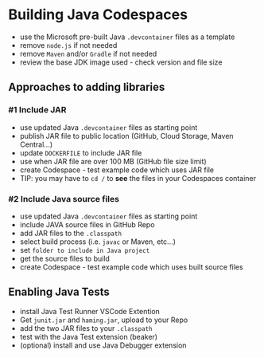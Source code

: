 # Building Java Codespaces

- use the Microsoft pre-built Java `.devcontainer` files as a template
- remove `node.js` if not needed
- remove `Maven` and/or `Gradle` if not needed
- review the base JDK image used - check version and file size


## Approaches to adding libraries

### #1 Include JAR
- use updated Java `.devcontainer` files as starting point
- publish JAR file to public location (GitHub, Cloud Storage, Maven Central...)
- update `DOCKERFILE` to include JAR file
- use when JAR file are over 100 MB (GitHub file size limit)
- create Codespace - test example code which uses JAR file
- TIP: you may have to `cd /` to **see** the files in your Codespaces container

### #2 Include Java source files
- use updated Java `.devcontainer` files as starting point
- include JAVA source files in GitHub Repo
- add JAR files to the `.classpath`
- select build process (i.e. `javac` or Maven, etc...)
- set `folder to include in Java project`
- get the source files to build
- create Codespace - test example code which uses built source files

## Enabling Java Tests
- install Java Test Runner VSCode Extention
- Get `junit.jar` and `haming.jar`, upload to your Repo
- add the two JAR files to your `.classpath`
- test with the Java Test extension (beaker)
- (optional) install and use Java Debugger extension
